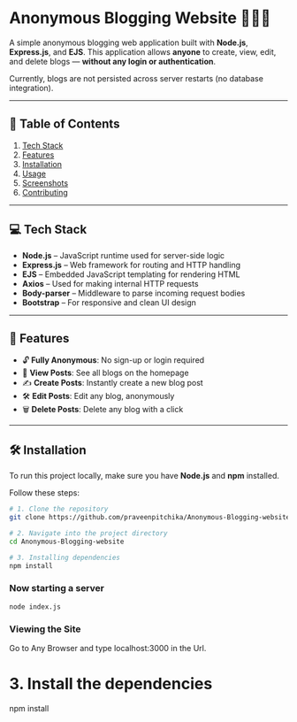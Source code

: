 # Anonymous Blogging Website 🕵️‍♂️📝

A simple anonymous blogging web application built with **Node.js**, **Express.js**, and **EJS**. This application allows **anyone** to create, view, edit, and delete blogs — **without any login or authentication**.

Currently, blogs are not persisted across server restarts (no database integration).

---

## 📑 Table of Contents

1. [Tech Stack](#tech-stack)
2. [Features](#features)
3. [Installation](#installation)
4. [Usage](#usage)
5. [Screenshots](#screenshots)
6. [Contributing](#contributing)

---

## 💻 Tech Stack

- **Node.js** – JavaScript runtime used for server-side logic
- **Express.js** – Web framework for routing and HTTP handling
- **EJS** – Embedded JavaScript templating for rendering HTML
- **Axios** – Used for making internal HTTP requests
- **Body-parser** – Middleware to parse incoming request bodies
- **Bootstrap** – For responsive and clean UI design

---

## 🚀 Features

- 🔓 **Fully Anonymous**: No sign-up or login required
- 📰 **View Posts**: See all blogs on the homepage
- ✍️ **Create Posts**: Instantly create a new blog post
- 🛠️ **Edit Posts**: Edit any blog, anonymously
- 🗑️ **Delete Posts**: Delete any blog with a click

---

## 🛠️ Installation

To run this project locally, make sure you have **Node.js** and **npm** installed.

Follow these steps:

```bash
# 1. Clone the repository
git clone https://github.com/praveenpitchika/Anonymous-Blogging-website.git

# 2. Navigate into the project directory
cd Anonymous-Blogging-website

# 3. Installing dependencies
npm install

```

### Now starting a server
```
node index.js
```

### Viewing the Site

Go to Any Browser and type localhost:3000 in the Url.

# 3. Install the dependencies
npm install
